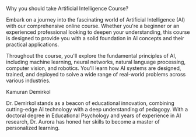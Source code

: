 Why you should take Artificial Intelligence Course?

Embark on a journey into the fascinating world of Artificial Intelligence (AI) with our comprehensive online course. Whether you're a beginner or an experienced professional looking to deepen your understanding, this course is designed to provide you with a solid foundation in AI concepts and their practical applications.

Throughout the course, you'll explore the fundamental principles of AI, including machine learning, neural networks, natural language processing, computer vision, and robotics. You'll learn how AI systems are designed, trained, and deployed to solve a wide range of real-world problems across various industries.

Kamuran Demirkol

Dr. Demirkol stands as a beacon of educational innovation, combining cutting-edge AI technology with a deep understanding of pedagogy. With a doctoral degree in Educational Psychology and years of experience in AI research, Dr. Aurora has honed her skills to become a master of personalized learning.

